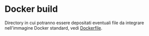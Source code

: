 # Docker build 

Directory in cui potranno essere depositati eventuali file da integrare nell'immagine Docker standard, vedi [Dockerfile](../Dockerfile).